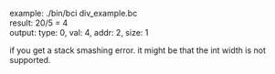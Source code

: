 example: ./bin/bci div_example.bc <br />
result: 20/5 = 4 <br />
output: type: 0, val: 4, addr: 2, size: 1 <br /> 


if you get a stack smashing error. it might be that the int width is not supported.
